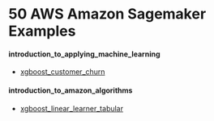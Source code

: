 # 50 AWS Amazon Sagemaker Examples


#### introduction_to_applying_machine_learning
- [xgboost_customer_churn](./xgboost_customer_churn_2023-01-23/xgboost_customer_churn.ipynb)


#### introduction_to_amazon_algorithms
- [xgboost_linear_learner_tabular](./xgboost_customer_churn_2023-01-24/Amazon_Tabular_Regression_XGBoost_LinearLearner.ipynb)
